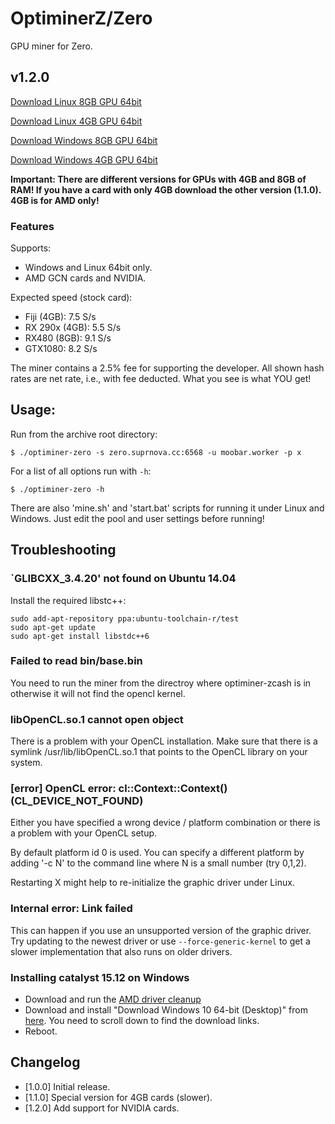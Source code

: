 # OptiminerZ/Zero

GPU miner for Zero.

## v1.2.0
[Download Linux 8GB GPU
64bit](https://github.com/Optiminer/OptiminerZero/raw/master/optiminer-zero-1.2.0.tar.gz)

[Download Linux 4GB GPU
64bit](https://github.com/Optiminer/OptiminerZero/raw/master/optiminer-zero-1.1.0.tar.gz)

[Download Windows 8GB GPU
64bit](https://github.com/Optiminer/OptiminerZero/raw/master/optiminer-zero-1.2.0.zip)

[Download Windows 4GB GPU
64bit](https://github.com/Optiminer/OptiminerZero/raw/master/optiminer-zero-1.1.0.zip)

**Important: There are different versions for GPUs with 4GB and 8GB of RAM! If you have a card with
only 4GB download the other version (1.1.0). 4GB is for AMD only!**

<!--
### Recommended Drivers

#### Linux
- fgrlx 15.30.3 for all GCN 1st-3rd gen cards
- amdgpu-pro 16.40.5 for GCN 4th gen cards (RX4\*0)

#### Windows
- Full speed can only be achieved under Catalyst 15.12 drivers! See
  [below](#installing-catalyst-1512-on-windows) for how to install the older
  driver version.
- RX4\*0 cards are not supported by Catalyst 15.12, **I strongly recommend
  to use linux for mining on them!**
-->

### Features

Supports:
- Windows and Linux 64bit only.
- AMD GCN cards and NVIDIA.

Expected speed (stock card):
- Fiji (4GB):  7.5 S/s
- RX 290x (4GB): 5.5 S/s
- RX480 (8GB): 9.1 S/s
- GTX1080: 8.2 S/s

The miner contains a 2.5% fee for supporting the developer. All shown hash rates 
are net rate, i.e., with fee deducted. What you see is what YOU get!

## Usage:
Run from the archive root directory:
```
$ ./optiminer-zero -s zero.suprnova.cc:6568 -u moobar.worker -p x
```

For a list of all options run with `-h`:
```
$ ./optiminer-zero -h
```

There are also 'mine.sh' and 'start.bat' scripts for running it under
Linux and Windows. Just edit the pool and user settings before running!

<!--
### Secure connection
Since version 1.0.0, the miner supports ZStratum protocol over TLS to
encrypt the connection to the mining pool. Currently, this is only supported
with some pools, e.g., flypool and supernova.

Use `zstratum+tls://` as prefix to the pool address, e.g.,
```
$ ./optiminer-zcash -s zstratum+tls://eu1-zcash.flypool.org:3443 -u t1Yszagk1jBjdyPfs2GxXx1GWcfn6fdTuFJ.example -p password
```
-->

## Troubleshooting

### `GLIBCXX_3.4.20' not found on Ubuntu 14.04
Install the required libstc++:
```shell
sudo add-apt-repository ppa:ubuntu-toolchain-r/test 
sudo apt-get update
sudo apt-get install libstdc++6
```

### Failed to read bin/base.bin
You need to run the miner from the directroy where optiminer-zcash is in
otherwise it will not find the opencl kernel.

### libOpenCL.so.1 cannot open object
There is a problem with your OpenCL installation. Make sure that there is a
symlink /usr/lib/libOpenCL.so.1 that points to the OpenCL library on your
system.

### [error] OpenCL error: cl::Context::Context() (CL_DEVICE_NOT_FOUND)
Either you have specified a wrong device / platform combination or there is
a problem with your OpenCL setup.

By default platform id 0 is used. You can specify a different platform by
adding '-c N' to the command line where N is a small number (try 0,1,2).

Restarting X might help to re-initialize the graphic driver under Linux.

### Internal error: Link failed
This can happen if you use an unsupported version of the graphic driver.
Try updating to the newest driver or use `--force-generic-kernel` to get a
slower implementation that also runs on older drivers.

### Installing catalyst 15.12 on Windows
- Download and run the [AMD driver
  cleanup](http://support.amd.com/en-us/kb-articles/Pages/AMD-Clean-Uninstall-Utility.aspx)
- Download and install "Download Windows 10 64-bit (Desktop)" from
  [here](http://www.guru3d.com/files-details/amd-radeon-software-crimson-15-12-driver-download.html).
  You need to scroll down to find the download links.
- Reboot. 

## Changelog
- [1.0.0] Initial release.
- [1.1.0] Special version for 4GB cards (slower).
- [1.2.0] Add support for NVIDIA cards.
